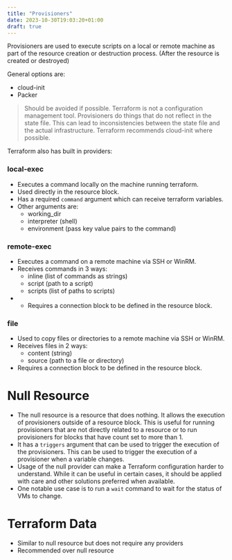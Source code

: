 ```yaml
---
title: "Provisioners"
date: 2023-10-30T19:03:20+01:00
draft: true
---
```


Provisioners are used to execute scripts on a local or remote machine as part of the resource creation or destruction process. (After the resource is created or destroyed)

General options are:

- cloud-init
- Packer 

> Should be avoided if possible. Terraform is not a configuration management tool. Provisioners do things that do not reflect in the state file. This can lead to inconsistencies between the state file and the actual infrastructure. Terraform recommends cloud-init where possible.

Terraform also has built in providers:

### local-exec

- Executes a command locally on the machine running terraform. 
- Used directly in the resource block.
- Has a required `command` argument which can receive terraform variables.
- Other arguments are:
  - working_dir
  - interpreter (shell)
  - environment (pass key value pairs to the command)

### remote-exec

- Executes a command on a remote machine via SSH or WinRM.
- Receives commands in 3 ways:
  - inline (list of commands as strings)
  - script (path to a script)
  - scripts (list of paths to scripts)
- - Requires a connection block to be defined in the resource block.

### file

- Used to copy files or directories to a remote machine via SSH or WinRM.
- Receives files in 2 ways:
  - content (string)
  - source (path to a file or directory)
- Requires a connection block to be defined in the resource block.


# Null Resource

- The null resource is a resource that does nothing. It allows the execution of provisioners outside of a resource block. This is useful for running provisioners that are not directly related to a resource or to run provisioners for blocks that have count set to more than 1.
- It has a `triggers` argument that can be used to trigger the execution of the provisioners. This can be used to trigger the execution of a provisioner when a variable changes. 
- Usage of the null provider can make a Terraform configuration harder to understand. While it can be useful in certain cases, it should be applied with care and other solutions preferred when available.
- One notable use case is to run a `wait` command to wait for the status of VMs to change.

# Terraform Data

- Similar to null resource but does not require any providers
- Recommended over null resource
